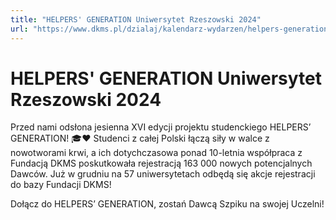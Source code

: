 ```yaml
---
title: "HELPERS' GENERATION Uniwersytet Rzeszowski 2024"
url: "https://www.dkms.pl/dzialaj/kalendarz-wydarzen/helpers-generation-uniwersytet-rzeszowski-zima2024"
---
```


# HELPERS' GENERATION Uniwersytet Rzeszowski 2024

Przed nami odsłona jesienna XVI edycji projektu studenckiego HELPERS’ GENERATION! 🎓❤️ Studenci z całej Polski łączą siły w walce z nowotworami krwi, a ich dotychczasowa ponad 10\-letnia współpraca z Fundacją DKMS poskutkowała rejestracją 163 000 nowych potencjalnych Dawców. Już w grudniu na 57 uniwersytetach odbędą się akcje rejestracji do bazy Fundacji DKMS!


Dołącz do HELPERS’ GENERATION, zostań Dawcą Szpiku na swojej Uczelni!



